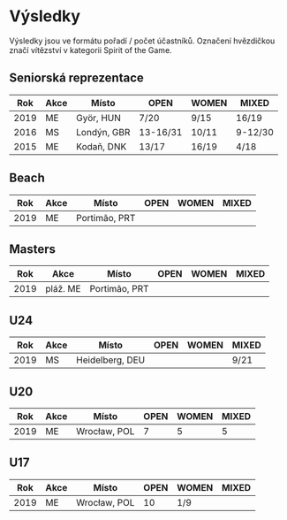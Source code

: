 # Výsledky

<!-- ![](assets/img/pages/repre/juniorky_vitezstvi.jpg) -->

Výsledky jsou ve formátu pořadí / počet účastníků.
Označení hvězdičkou značí vítězství v kategorii Spirit of the Game.

## Seniorská reprezentace

| Rok  | Akce | Místo       | OPEN     | WOMEN | MIXED   |
| ---- | ---- | ----------- | -------- | ----- | ------- |
| 2019 | ME   | Györ, HUN   | 7/20     | 9/15  | 16/19   |
| 2016 | MS   | Londýn, GBR | 13-16/31 | 10/11 | 9-12/30 |
| 2015 | ME   | Kodaň, DNK  | 13/17    | 16/19 | 4/18    |

## Beach

| Rok  | Akce | Místo         | OPEN | WOMEN | MIXED |
| ---- | ---- | ------------- | ---- | ----- | ----- |
| 2019 | ME   | Portimão, PRT |      |       |       |

## Masters

| Rok  | Akce     | Místo         | OPEN | WOMEN | MIXED |
| ---- | -------- | ------------- | ---- | ----- | ----- |
| 2019 | pláž. ME | Portimão, PRT |      |       |       |

## U24

| Rok  | Akce | Místo           | OPEN | WOMEN | MIXED |
| ---- | ---- | --------------- | ---- | ----- | ----- |
| 2019 | MS   | Heidelberg, DEU |      |       | 9/21  |

## U20

| Rok  | Akce | Místo        | OPEN | WOMEN | MIXED |
| ---- | ---- | ------------ | ---- | ----- | ----- |
| 2019 | ME   | Wrocław, POL | 7    | 5     | 5     |

## U17

| Rok  | Akce | Místo        | OPEN | WOMEN | MIXED |
| ---- | ---- | ------------ | ---- | ----- | ----- |
| 2019 | ME   | Wrocław, POL | 10   | 1/9   |       |
